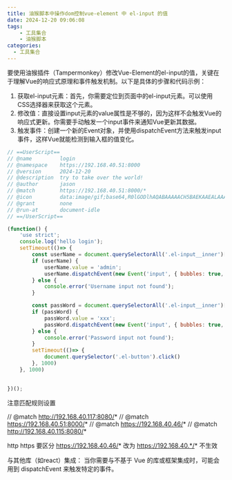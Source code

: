 ```yaml
---
title: 油猴脚本中操作dom控制vue-element 中 el-input 的值
date: 2024-12-20 09:06:08
tags: 
    - 工具集合
    - 油猴脚本
categories: 
  - 工具集合
---
```



要使用油猴插件（Tampermonkey）修改Vue-Element的el-input的值，关键在于理解Vue的响应式原理和事件触发机制。以下是具体的步骤和代码示例：
1.  获取el-input元素：首先，你需要定位到页面中的el-input元素。可以使用CSS选择器来获取这个元素。
2.  修改值：直接设置input元素的value属性是不够的，因为这样不会触发Vue的响应式更新。你需要手动触发一个input事件来通知Vue更新其数据。
3.  触发事件：创建一个新的Event对象，并使用dispatchEvent方法来触发input事件，这样Vue就能检测到输入框的值变化。


```js
// ==UserScript==
// @name         login
// @namespace    https://192.168.40.51:8000
// @version      2024-12-20
// @description  try to take over the world!
// @author       jason
// @match        https://192.168.40.51:8000/*
// @icon         data:image/gif;base64,R0lGODlhAQABAAAAACH5BAEKAAEALAAAAAABAAEAAAICTAEAOw==
// @grant        none
// @run-at       document-idle
// ==/UserScript==

(function() {
    'use strict';
    console.log('hello login');
    setTimeout(()=> {
        const userName = document.querySelectorAll('.el-input__inner')[0];
        if (userName) {
            userName.value = 'admin';
            userName.dispatchEvent(new Event('input', { bubbles: true, cancelable: true }));
        } else {
            console.error('Username input not found');
        }

        const passWord = document.querySelectorAll('.el-input__inner')[1];
        if (passWord) {
            passWord.value = 'xxx';
            passWord.dispatchEvent(new Event('input', { bubbles: true, cancelable: true }));
        } else {
            console.error('Password input not found');
        }
        setTimeout(()=> {
            document.querySelector('.el-button').click()
        }, 1000)
    }, 1000)
    

})();

```


注意匹配规则设置

// @match        http://192.168.40.117:8080/*
// @match        https://192.168.40.51:8000/*
// @match        https://192.168.40.46/*
// @match        http://192.168.40.115:8080/*


http https 要区分 https://192.168.40.46/* 改为 https://192.168.40.*/* 不生效


与其他库（如react）集成： 当你需要与不基于 Vue 的库或框架集成时，可能会用到 dispatchEvent 来触发特定的事件。

